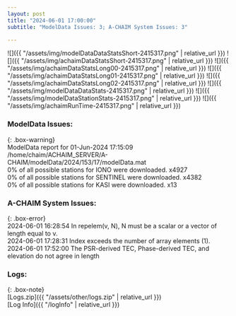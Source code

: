 ```yaml
---
layout: post
title: "2024-06-01 17:00:00"
subtitle: "ModelData Issues: 3; A-CHAIM System Issues: 3"

---
```


![]({{ "/assets/img/modelDataDataStatsShort-2415317.png" | relative_url }})
![]({{ "/assets/img/achaimDataStatsShort-2415317.png" | relative_url }})
![]({{ "/assets/img/achaimDataStatsLong00-2415317.png" | relative_url }})
![]({{ "/assets/img/achaimDataStatsLong01-2415317.png" | relative_url }})
![]({{ "/assets/img/achaimDataStatsLong02-2415317.png" | relative_url }})
![]({{ "/assets/img/modelDataDataStats-2415317.png" | relative_url }})
![]({{ "/assets/img/modelDataStationStats-2415317.png" | relative_url }})
![]({{ "/assets/img/achaimRunTime-2415317.png" | relative_url }})


### ModelData Issues:  
  
{: .box-warning}  
 ModelData report for 01-Jun-2024 17:15:09   
 /home/chaim/ACHAIM_SERVER/A-CHAIM/modelData/2024/153/17/modelData.mat   
 0% of all possible stations for IONO were downloaded. x4927   
 0% of all possible stations for SENTINEL were downloaded. x4382   
 0% of all possible stations for KASI were downloaded. x13   
  
### A-CHAIM System Issues:  
  
{: .box-error}  
2024-06-01 16:28:54 In repelem(v, N), N must be a scalar or a vector of length equal to v.  
2024-06-01 17:28:31 Index exceeds the number of array elements (1).  
2024-06-01 17:52:00 The PSR-derived TEC, Phase-derived TEC, and elevation do not agree in length  

### Logs:  
  
{: .box-note}  
[Logs.zip]({{ "/assets/other/logs.zip" | relative_url }})  
[Log Info]({{ "/logInfo" | relative_url }})  
